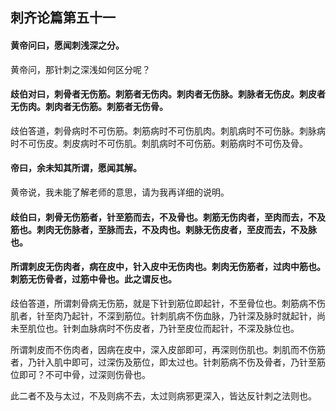 ## 刺齐论篇第五十一

#### 黄帝问曰，愿闻刺浅深之分。

黄帝问，那针刺之深浅如何区分呢？

#### 歧伯对曰，刺骨者无伤筋。刺筋者无伤肉。刺肉者无伤脉。刺脉者无伤皮。刺皮者无伤肉。刺肉者无伤筋。刺筋者无伤骨。

歧伯答道，刺骨病时不可伤筋。刺筋病时不可伤肌肉。刺肌病时不可伤脉。刺脉病时不可伤皮。刺皮病时不可伤肌。刺肌病时不可伤筋。剌筋病时不可伤及骨。

#### 帝曰，余未知其所谓，愿闻其解。

黄帝说，我未能了解老师的意思，请为我再详细的说明。

#### 歧伯曰，刺骨无伤筋者，针至筋而去，不及骨也。刺筋无伤肉者，至肉而去，不及筋也。刺肉无伤脉者，至脉而去，不及肉也。剌脉无伤皮者，至皮而去，不及脉也。

#### 所谓刺皮无伤肉者，病在皮中，针入皮中无伤肉也。刺肉无伤筋者，过肉中筋也。刺筋无伤骨者，过筋中骨也。此之谓反也。

歧伯答道，所谓刺骨病无伤筋，就是下针到筋位即起针，不至骨位也。刺筋病不伤肌者，针至肉乃起针，不深到筋位。针刺肌病不伤血脉，乃针深及脉时就起针，尚未至肌位也。针刺血脉病时不伤皮者，乃针至皮位而起针，不深及脉位也。

所谓刺皮而不伤肉者，因病在皮中，深入皮部即可，再深则伤肌也。刺肌而不伤筋者，乃针入肌中即可，过深伤及筋位，即太过也。针刺筋病不伤及骨者，乃针至筋位即可？不可中骨，过深则伤骨也。

此二者不及与太过，不及则病不去，太过则病邪更深入，皆达反针刺之法则也。